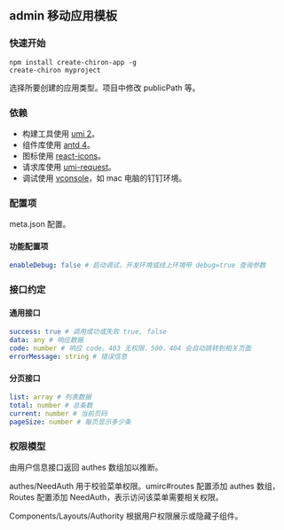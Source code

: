 ## admin 移动应用模板

### 快速开始

```shell
npm install create-chiron-app -g
create-chiron myproject
```

选择所要创建的应用类型。项目中修改 publicPath 等。

### 依赖

* 构建工具使用 [umi 2](https://v2.umijs.org/zh/)。
* 组件库使用 [antd 4](https://ant.design/index-cn)。
* 图标使用 [react-icons](https://react-icons.netlify.com/#/icons/ai)。
* 请求库使用 [umi-request](https://github.com/umijs/umi-request)。
* 调试使用 [vconsole](https://github.com/Tencent/vConsole)，如 mac 电脑的钉钉环境。

### 配置项

meta.json 配置。

#### 功能配置项

```yaml
enableDebug: false # 启动调试，开发环境或线上环境带 debug=true 查询参数
```

### 接口约定

#### 通用接口

```yaml
success: true # 调用成功或失败 true, false
data: any # 响应数据
code: number # 响应 code。403 无权限，500，404 会自动跳转到相关页面
errorMessage: string # 错误信息
```

#### 分页接口

```yaml
list: array # 列表数据
total: number # 总条数
current: number # 当前页码
pageSize: number # 每页显示多少条
```

### 权限模型

由用户信息接口返回 authes 数组加以推断。

authes/NeedAuth 用于校验菜单权限。umirc#routes 配置添加 authes 数组，Routes 配置添加 NeedAuth，表示访问该菜单需要相关权限。

Components/Layouts/Authority 根据用户权限展示或隐藏子组件。
